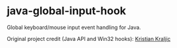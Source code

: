 # java-global-input-hook
Global keyboard/mouse input event handling for Java.

Original project credit (Java API and Win32 hooks): [Kristian Kraljic](http://kra.lc/blog/2011/07/java-global-system-hook/)
